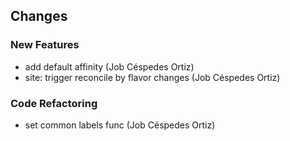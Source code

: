 ## Changes

### New Features

* add default affinity (Job Céspedes Ortiz)
* site: trigger reconcile by flavor changes (Job Céspedes Ortiz)

### Code Refactoring

* set common labels func (Job Céspedes Ortiz)
